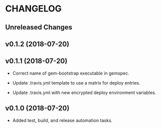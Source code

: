 # CHANGELOG

Unreleased Changes
------------------

v0.1.2 (2018-07-20)
--------------------

v0.1.1 (2018-07-20)
--------------------

* Correct name of gem-bootstrap executable in gemspec.

* Update .travis.yml template to use a matrix for deploy entries.

* Update .travis.yml with new encrypted deploy environment variables.

v0.1.0 (2018-07-20)
--------------------

* Added test, build, and release automation tasks.
